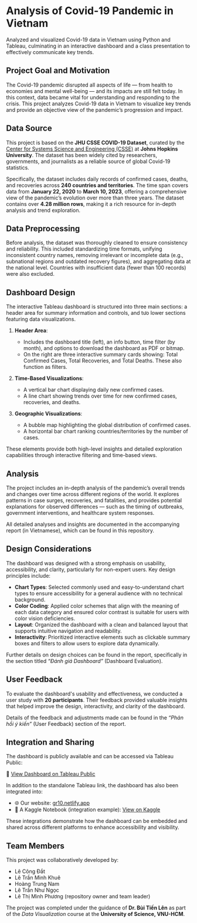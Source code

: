 # Analysis of Covid-19 Pandemic in Vietnam
Analyzed and visualized Covid-19 data in Vietnam using Python and Tableau, culminating in an interactive dashboard and a class presentation to effectively communicate key trends.

## Project Goal and Motivation

The Covid-19 pandemic disrupted all aspects of life — from health to economies and mental well-being — and its impacts are still felt today. In this context, data became vital for understanding and responding to the crisis. This project analyzes Covid-19 data in Vietnam to visualize key trends and provide an objective view of the pandemic’s progression and impact.

## Data Source

This project is based on the **JHU CSSE COVID-19 Dataset**, curated by the [Center for Systems Science and Engineering (CSSE)](https://github.com/CSSEGISandData/COVID-19) at **Johns Hopkins University**. The dataset has been widely cited by researchers, governments, and journalists as a reliable source of global Covid-19 statistics.

Specifically, the dataset includes daily records of confirmed cases, deaths, and recoveries across **240 countries and territories**. The time span covers data from **January 22, 2020** to **March 10, 2023**, offering a comprehensive view of the pandemic’s evolution over more than three years. The dataset contains over **4.28 million rows**, making it a rich resource for in-depth analysis and trend exploration.

## Data Preprocessing

Before analysis, the dataset was thoroughly cleaned to ensure consistency and reliability. This included standardizing time formats, unifying inconsistent country names, removing irrelevant or incomplete data (e.g., subnational regions and outdated recovery figures), and aggregating data at the national level. Countries with insufficient data (fewer than 100 records) were also excluded.

## Dashboard Design

The interactive Tableau dashboard is structured into three main sections: a header area for summary information and controls, and tưo lower sections featuring data visualizations.

1. **Header Area**:
   - Includes the dashboard title (left), an info button, time filter (by month), and options to download the dashboard as PDF or bitmap.
   - On the right are three interactive summary cards showing: Total Confirmed Cases, Total Recoveries, and Total Deaths. These also function as filters.

2. **Time-Based Visualizations**:
   - A vertical bar chart displaying daily new confirmed cases.
   - A line chart showing trends over time for new confirmed cases, recoveries, and deaths.

3. **Geographic Visualizations**:
   - A bubble map highlighting the global distribution of confirmed cases.
   - A horizontal bar chart ranking countries/territories by the number of cases.

These elements provide both high-level insights and detailed exploration capabilities through interactive filtering and time-based views.

## Analysis

The project includes an in-depth analysis of the pandemic’s overall trends and changes over time across different regions of the world. It explores patterns in case surges, recoveries, and fatalities, and provides potential explanations for observed differences — such as the timing of outbreaks, government interventions, and healthcare system responses.

All detailed analyses and insights are documented in the accompanying report (in Vietnamese), which can be found in this repository.

## Design Considerations

The dashboard was designed with a strong emphasis on usability, accessibility, and clarity, particularly for non-expert users. Key design principles include:

- **Chart Types**: Selected commonly used and easy-to-understand chart types to ensure accessibility for a general audience with no technical background.
- **Color Coding**: Applied color schemes that align with the meaning of each data category and ensured color contrast is suitable for users with color vision deficiencies.
- **Layout**: Organized the dashboard with a clean and balanced layout that supports intuitive navigation and readability.
- **Interactivity**: Prioritized interactive elements such as clickable summary boxes and filters to allow users to explore data dynamically.

Further details on design choices can be found in the report, specifically in the section titled *“Đánh giá Dashboard”* (Dashboard Evaluation).

## User Feedback

To evaluate the dashboard's usability and effectiveness, we conducted a user study with **20 participants**. Their feedback provided valuable insights that helped improve the design, interactivity, and clarity of the dashboard.

Details of the feedback and adjustments made can be found in the *“Phản hồi ý kiến”* (User Feedback) section of the report.

## Integration and Sharing

The dashboard is publicly available and can be accessed via Tableau Public:

🔗 [View Dashboard on Tableau Public](https://public.tableau.com/app/profile/.t.l.7247/viz/AnalyzeCovid-19PandemicGroup10_17124837672910/FinalDashboard)

In addition to the standalone Tableau link, the dashboard has also been integrated into:

- 🌐 Our website: [gr10.netlify.app](https://gr10.netlify.app/lt/gk#dashboard)
- 📓 A Kaggle Notebook (integration example): [View on Kaggle](https://www.kaggle.com/code/mplee30/tableau-integration)

These integrations demonstrate how the dashboard can be embedded and shared across different platforms to enhance accessibility and visibility.

## Team Members

This project was collaboratively developed by:

- Lê Công Đắt  
- Lê Trần Minh Khuê  
- Hoàng Trung Nam  
- Lê Trần Như Ngọc  
- Lê Thị Minh Phương (repository owner and team leader)

The project was completed under the guidance of **Dr. Bùi Tiến Lên** as part of the *Data Visualization* course at the **University of Science, VNU-HCM**.
